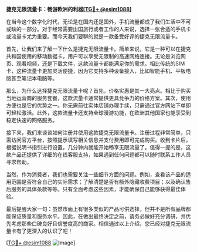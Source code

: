 **捷克无限流量卡：畅游欧洲的利器[[TG💪+ @esim1088](https://t.me/s/esim1088)]**

在当今这个数字化时代，无论是在国内还是国外，手机流量都成了我们生活中不可或缺的一部分。对于经常需要出国旅行或者工作的人来说，选择一张合适的手机卡或流量卡尤为重要。而今天我们要聊的就是一款备受好评的捷克无限流量卡。

首先，让我们来了解一下什么是捷克无限流量卡。简单来说，它是一种可以在捷克共和国使用的移动数据卡，用户可以享受无限制的高速网络连接。无论是浏览网页、观看视频，还是下载文件，这款流量卡都能满足你的需求。相比传统的SIM卡，这种流量卡更加灵活便捷，因为它支持多种设备接入，比如智能手机、平板电脑甚至笔记本电脑等。

那么，为什么选择捷克无限流量卡呢？首先，价格实惠是其一大亮点。相比于购买当地运营商的服务套餐，这款流量卡通常提供更具竞争力的价格方案。其次，使用方便也是它的优势之一。你无需前往实体店铺办理手续，只需通过官方网站下单即可轻松激活。此外，这款流量卡还支持全球漫游功能，在欧洲其他国家也能享受到稳定快速的网络服务。

接下来，我们来谈谈如何注册并使用这款捷克无限流量卡。注册过程非常简单，只需访问官方平台，按照提示填写相关信息并支付费用即可完成购买。收到卡片后，根据说明书指引进行设置，几分钟内就能开始畅享无限流量了。值得一提的是，这款产品还提供了详细的在线客服支持，如果遇到任何问题都可以随时联系工作人员寻求帮助。

当然，作为消费者，我们也需要关注一些细节方面的问题。例如，查看该产品的适用范围是否符合自己的实际需求；了解清楚是否有额外隐藏收费项目；以及确认售后服务的具体条款等等。只有全面考虑这些因素，才能确保自己能够获得最佳体验。

最后提醒大家一句：虽然市面上有很多类似的产品可供选择，但并不是所有品牌都能保证质量和服务水平。因此，在做出最终决定之前，请务必做好充分调研，并优先考虑那些口碑良好且信誉度高的商家。相信通过以上介绍，您已经对捷克无限流量卡有了更深入的认识了吧！

[[TG💪+ @esim1088](https://t.me/s/esim1088) ![Image](https://i.postimg.cc/4NQfJmqS/Snipaste-2025-05-13-00-14-12.png)]